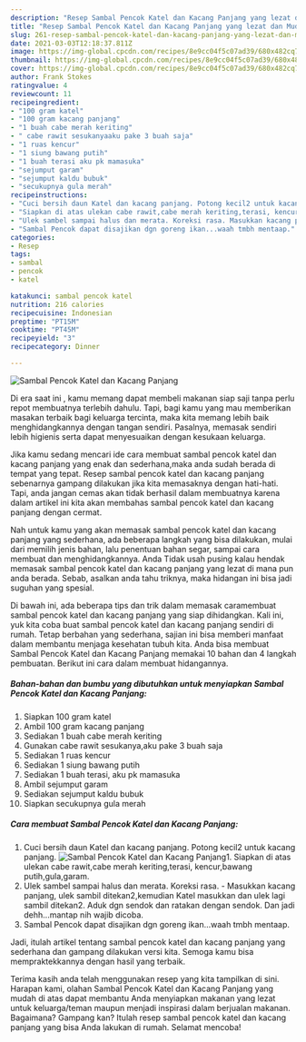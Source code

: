 ```yaml
---
description: "Resep Sambal Pencok Katel dan Kacang Panjang yang lezat dan Mudah Dibuat"
title: "Resep Sambal Pencok Katel dan Kacang Panjang yang lezat dan Mudah Dibuat"
slug: 261-resep-sambal-pencok-katel-dan-kacang-panjang-yang-lezat-dan-mudah-dibuat
date: 2021-03-03T12:18:37.811Z
image: https://img-global.cpcdn.com/recipes/8e9cc04f5c07ad39/680x482cq70/sambal-pencok-katel-dan-kacang-panjang-foto-resep-utama.jpg
thumbnail: https://img-global.cpcdn.com/recipes/8e9cc04f5c07ad39/680x482cq70/sambal-pencok-katel-dan-kacang-panjang-foto-resep-utama.jpg
cover: https://img-global.cpcdn.com/recipes/8e9cc04f5c07ad39/680x482cq70/sambal-pencok-katel-dan-kacang-panjang-foto-resep-utama.jpg
author: Frank Stokes
ratingvalue: 4
reviewcount: 11
recipeingredient:
- "100 gram katel"
- "100 gram kacang panjang"
- "1 buah cabe merah keriting"
- " cabe rawit sesukanyaaku pake 3 buah saja"
- "1 ruas kencur"
- "1 siung bawang putih"
- "1 buah terasi aku pk mamasuka"
- "sejumput garam"
- "sejumput kaldu bubuk"
- "secukupnya gula merah"
recipeinstructions:
- "Cuci bersih daun Katel dan kacang panjang. Potong kecil2 untuk kacang panjang."
- "Siapkan di atas ulekan cabe rawit,cabe merah keriting,terasi, kencur,bawang putih,gula,garam."
- "Ulek sambel sampai halus dan merata. Koreksi rasa. Masukkan kacang panjang, ulek sambil ditekan2,kemudian Katel masukkan dan ulek lagi sambil ditekan2. Aduk dgn sendok dan ratakan dengan sendok. Dan jadi dehh...mantap nih wajib dicoba."
- "Sambal Pencok dapat disajikan dgn goreng ikan...waah tmbh mentaap."
categories:
- Resep
tags:
- sambal
- pencok
- katel

katakunci: sambal pencok katel 
nutrition: 216 calories
recipecuisine: Indonesian
preptime: "PT15M"
cooktime: "PT45M"
recipeyield: "3"
recipecategory: Dinner

---
```



![Sambal Pencok Katel dan Kacang Panjang](https://img-global.cpcdn.com/recipes/8e9cc04f5c07ad39/680x482cq70/sambal-pencok-katel-dan-kacang-panjang-foto-resep-utama.jpg)

Di era  saat ini , kamu memang dapat membeli makanan siap saji tanpa perlu repot membuatnya terlebih dahulu. Tapi, bagi kamu yang mau memberikan masakan terbaik bagi keluarga tercinta, maka kita memang lebih baik menghidangkannya dengan tangan sendiri. Pasalnya, memasak sendiri lebih higienis serta dapat menyesuaikan dengan kesukaan keluarga.

Jika kamu sedang mencari ide cara membuat sambal pencok katel dan kacang panjang yang enak dan sederhana,maka anda sudah berada di tempat yang tepat. Resep sambal pencok katel dan kacang panjang  sebenarnya gampang dilakukan jika kita memasaknya dengan hati-hati. Tapi, anda jangan cemas akan tidak berhasil dalam membuatnya 
karena dalam artikel ini kita akan membahas sambal pencok katel dan kacang panjang dengan cermat.  



Nah untuk kamu yang akan memasak sambal pencok katel dan kacang panjang yang sederhana, ada beberapa langkah yang bisa dilakukan, mulai dari memilih jenis bahan, lalu penentuan bahan segar, sampai cara membuat dan menghidangkannya. Anda Tidak usah pusing kalau hendak memasak sambal pencok katel dan kacang panjang yang lezat di mana pun anda berada. Sebab, asalkan anda  tahu triknya, maka hidangan ini bisa jadi suguhan yang spesial.

Di bawah ini, ada beberapa tips dan trik dalam memasak caramembuat sambal pencok katel dan kacang panjang yang siap dihidangkan. Kali ini, yuk kita coba buat sambal pencok katel dan kacang panjang sendiri di rumah. Tetap berbahan yang sederhana, sajian ini bisa memberi manfaat dalam membantu menjaga kesehatan tubuh kita. Anda bisa membuat Sambal Pencok Katel dan Kacang Panjang memakai 10 bahan dan 4 langkah pembuatan. Berikut ini cara dalam membuat hidangannya.

<!--inarticleads1-->

##### Bahan-bahan dan bumbu yang dibutuhkan untuk menyiapkan Sambal Pencok Katel dan Kacang Panjang:

1. Siapkan 100 gram katel
1. Ambil 100 gram kacang panjang
1. Sediakan 1 buah cabe merah keriting
1. Gunakan  cabe rawit sesukanya,aku pake 3 buah saja
1. Sediakan 1 ruas kencur
1. Sediakan 1 siung bawang putih
1. Sediakan 1 buah terasi, aku pk mamasuka
1. Ambil sejumput garam
1. Sediakan sejumput kaldu bubuk
1. Siapkan secukupnya gula merah




<!--inarticleads2-->

##### Cara membuat Sambal Pencok Katel dan Kacang Panjang:

1. Cuci bersih daun Katel dan kacang panjang. Potong kecil2 untuk kacang panjang.
<img src="https://img-global.cpcdn.com/steps/2d6117c8b7b9de5b/160x128cq70/sambal-pencok-katel-dan-kacang-panjang-langkah-memasak-1-foto.jpg" alt="Sambal Pencok Katel dan Kacang Panjang">1. Siapkan di atas ulekan cabe rawit,cabe merah keriting,terasi, kencur,bawang putih,gula,garam.
1. Ulek sambel sampai halus dan merata. Koreksi rasa. - Masukkan kacang panjang, ulek sambil ditekan2,kemudian Katel masukkan dan ulek lagi sambil ditekan2. Aduk dgn sendok dan ratakan dengan sendok. Dan jadi dehh...mantap nih wajib dicoba.
1. Sambal Pencok dapat disajikan dgn goreng ikan...waah tmbh mentaap.




Jadi, itulah artikel tentang  sambal pencok katel dan kacang panjang  yang sederhana dan gampang dilakukan versi kita. Semoga kamu bisa mempraktekkannya dengan hasil yang terbaik. 

Terima kasih anda telah menggunakan resep yang kita tampilkan di sini. Harapan kami, olahan  Sambal Pencok Katel dan Kacang Panjang yang mudah di atas dapat membantu Anda menyiapkan makanan yang lezat untuk keluarga/teman maupun menjadi inspirasi dalam berjualan makanan. Bagaimana? Gampang kan? Itulah resep sambal pencok katel dan kacang panjang yang bisa Anda lakukan di rumah. Selamat mencoba!


